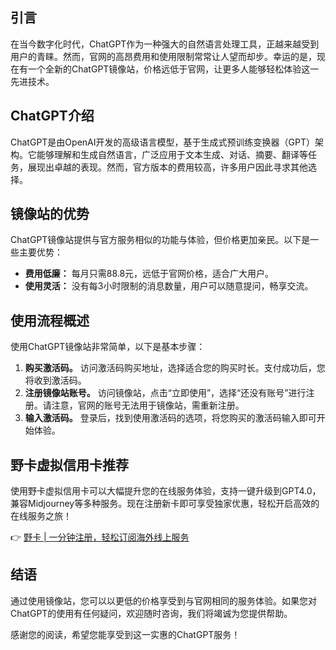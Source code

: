 ## 引言

在当今数字化时代，ChatGPT作为一种强大的自然语言处理工具，正越来越受到用户的青睐。然而，官网的高昂费用和使用限制常常让人望而却步。幸运的是，现在有一个全新的ChatGPT镜像站，价格远低于官网，让更多人能够轻松体验这一先进技术。

## ChatGPT介绍

ChatGPT是由OpenAI开发的高级语言模型，基于生成式预训练变换器（GPT）架构。它能够理解和生成自然语言，广泛应用于文本生成、对话、摘要、翻译等任务，展现出卓越的表现。然而，官方版本的费用较高，许多用户因此寻求其他选择。

## 镜像站的优势

ChatGPT镜像站提供与官方服务相似的功能与体验，但价格更加亲民。以下是一些主要优势：
- **费用低廉：** 每月只需88.8元，远低于官网价格，适合广大用户。
- **使用灵活：** 没有每3小时限制的消息数量，用户可以随意提问，畅享交流。

## 使用流程概述

使用ChatGPT镜像站非常简单，以下是基本步骤：

1. **购买激活码。** 访问激活码购买地址，选择适合您的购买时长。支付成功后，您将收到激活码。
2. **注册镜像站账号。** 访问镜像站，点击“立即使用”，选择“还没有账号”进行注册。请注意，官网的账号无法用于镜像站，需重新注册。
3. **输入激活码。** 登录后，找到使用激活码的选项，将您购买的激活码输入即可开始体验。

## 野卡虚拟信用卡推荐

使用野卡虚拟信用卡可以大幅提升您的在线服务体验，支持一键升级到GPT4.0，兼容Midjourney等多种服务。现在注册新卡即可享受独家优惠，轻松开启高效的在线服务之旅！

👉 [野卡 | 一分钟注册，轻松订阅海外线上服务](https://bit.ly/bewildcard)

## 结语

通过使用镜像站，您可以以更低的价格享受到与官网相同的服务体验。如果您对ChatGPT的使用有任何疑问，欢迎随时咨询，我们将竭诚为您提供帮助。

感谢您的阅读，希望您能享受到这一实惠的ChatGPT服务！